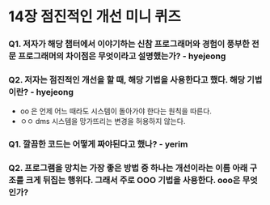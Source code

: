 # 14장 점진적인 개선 미니 퀴즈

### Q1. 저자가 해당 챕터에서 이야기하는 신참 프로그래머와 경험이 풍부한 전문 프로그래머의 차이점은 무엇이라고 설명했는가? - hyejeong

### Q2. 저자는 점진적인 개선을 할 때, 해당 기법을 사용한다고 했다. 해당 기법이란? - hyejeong
- oo 은 언제 어느 때라도 시스템이 돌아가야 한다는 원칙을 따른다.
- ㅇㅇ dms 시스템을 망가뜨리는 변경을 허용하지 않는다.

### Q1. 깔끔한 코드는 어떻게 짜야된다고 했나? - yerim

### Q2. 프로그램을 망치는 가장 좋은 방법 중 하나는 개선이라는 이름 아래 구조를 크게 뒤집는 행위다. 그래서 주로 OOO 기법을 사용한다. ooo은 무엇인가?